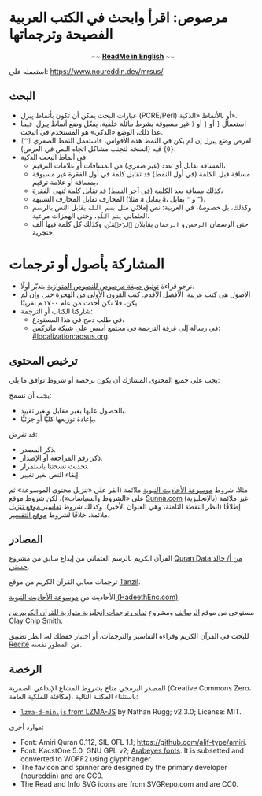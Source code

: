 # مرصوص: اقرأ وابحث في الكتب العربية الفصيحة وترجماتها

<div align="center">~~ <strong><a href="README.md">ReadMe in English</a></strong> ~~</div>
<p></p>

استعمله على: <https://www.noureddin.dev/mrsus/>.


## البحث

- عبارات البحث يمكن أن تكون بأنماط پيرل (PCRE/Perl) أو بالأنماط «الذكية».
- استعمال `[` أو `{` أو `(` غير مسبوقة بشرط مائلة خلفية، يفعّل وضع أنماط پيرل. فيما عدا ذلك، الوضع «الذكي» هو المستخدم في البحث.
- لفرض وضع پيرل إن لم يكن في النمط هذه الأقواس، فاستعمل النمط الصفري `[^]{0}` فيه (انسخه لتجنب مشاكل اتجاه النص في العرض).
- في أنماط البحث الذكية:
  - المسافة تقابل أي عدد (غير صفري) من المسافات أو علامات الترقيم،
  - مسافة قبل الكلمة (في أول النمط) قد تقابل كلمة في أول الفقرة غير مسبوقة بمسافة أو علامة ترقيم،
  - كذلك مسافة بعد الكلمة (في آخر النمط) قد تقابل كلمة تُنهي الفقرة،
  - المحارف تقابل المحارف الشبيهة (مثلا `a` يقابل `ā`، و&nbsp;`"` يقابل `“`)،
  - وكذلك، بل *خصوصا،* في العربية: نص إملائي مثل `بسم الله` يقابل النص بالرسم العثماني `بِسۡمِ ٱللَّهِ`، وحتى الهمزات مرعية،
  - حتى الرسمان `الرحمن` و&nbsp;`الرحمان` يقابلان `ٱلرَّحۡمَـٰنِ`، وكذلك كل كلمة فيها ألف خنجرية.

# المشاركة بأصول أو ترجمات

- نرجو قراءة [توثيق صيغة مرصوص للنصوص المتوازية](الصيغة.md) بتدبّر أولًا.
- الأصول هي كتب عربية. الأفضل الأقدم. كتب القرون الأولى من الهجرة خير. وإن لم يكن، فلا تكن أحدث من عام ١٧٠٠ م تقريبًا.
- شاركنا الكتاب أو الترجمة:
    - في طلب دمج في هذا المستودع،
    - في رسالة إلى غرفة الترجمة في مجتمع أسس على شبكة ماتركس:
     ‪[#localization:aosus.org](https://matrix.to/#/#localization:aosus.org).‬

## ترخيص المحتوى

يجب على جميع المحتوى المشارَك أن يكون برخصة أو شروط توافق ما يلي:

يجب أن تسمح:
- بالحصول عليها بغير مقابل وبغير تقييد.
- بإعادة توزيعها كليًّا أو جزئيًّا.

قد تفرض:
- ذكر المصدر.
- ذكر رقم المراجعة أو الإصدار.
- تحديث نسختنا باستمرار.
- إبقاء النص بغير تغيير.

مثلا، شروط [موسوعة الأحاديث النبوية](https://hadeethenc.com/ar/home)
ملائمة (انقر على «تنزيل محتوى الموسوعة» ثم على «الشروط والسياسات»)،
لكن شروط موقع [Sunna.com](https://sunnah.com/about) (بالإنجليزية)
غير ملائمة إطلاقًا (انظر النقطة الثامنة، وهي العنوان الأخير).
وكذلك شروط [تفاسير موقع تنزيل](https://tanzil.net/trans/) ملائمة،
خلافًا لشروط [موقع التفسير](https://www.altafsir.com/Tafasir.asp?tMadhNo=1&tTafsirNo=74&tSoraNo=1&tAyahNo=1&tDisplay=yes&LanguageID=2).

## المصادر

القرآن الكريم بالرسم العثماني من إيداع سابق من مشروع [Quran Data من أ/&nbsp;خالد حسني](https://github.com/aliftype/quran-data/).

ترجمات معاني القرآن الكريم من موقع [Tanzil](https://tanzil.net/trans/).

الأحاديث من [موسوعة الأحاديث النبوية (HadeethEnc.com)](https://HadeethEnc.com/).

مستوحى من موقع [الرصائف](https://rasaif.com/) ومشروع [ثماني ترجمات إنجليزية متوازية للقرآن الكريم من Clay Chip Smith](https://web.archive.org/web/20161129021628/http://www.clay.smith.name/Parallel_Quran.htm).

للبحث في القرآن الكريم وقراءة التفاسير والترجمات، أو اختبار حفظك له، انظر تطبيق [Recite](https://www.noureddin.dev/recite/) من المطور نفسه.

## الرخصة

المصدر البرمجي متاح بشروط المشاع الإبداعي الصفرية (Creative Commons Zero، مكافئة للملكية العامة)، باستثناء المكتبة التالية:

- [`lzma-d-min.js` from LZMA-JS](https://github.com/LZMA-JS/LZMA-JS/blob/master/src/lzma-d-min.js) by Nathan Rugg; v2.3.0; License: MIT.

موارد أخرى:

- Font: Amiri Quran 0.112, SIL OFL 1.1; <https://github.com/alif-type/amiri>.
- Font: KacstOne 5.0, GNU GPL v2; [Arabeyes fonts](https://sourceforge.net/projects/arabeyes/files/Fonts/). It is subsetted and converted to WOFF2 using glyphhanger.
- The favicon and spinner are designed by the primary developer (noureddin) and are CC0.
- The Read and Info SVG icons are from SVGRepo.com and are CC0.

